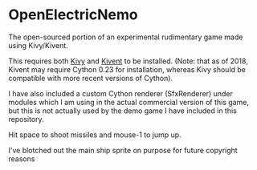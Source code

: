 # OpenElectricNemo
The open-sourced portion of an experimental rudimentary game made using Kivy/Kivent. 

This requires both [Kivy](https://github.com/kivy/kivy) and [Kivent](https://github.com/kivy/kivent)
to be installed. (Note: that as of 2018, Kivent may require Cython 0.23 for installation, whereas Kivy should be compatible with more recent versions of Cython).

I have also included a custom Cython renderer (SfxRenderer) under modules which I am using in the actual commercial version of this game, but this is not actually used by the demo game I have included in this repository.

Hit space to shoot missiles and mouse-1 to jump up. 

I've blotched out the main ship sprite on purpose for future copyright reasons



